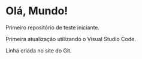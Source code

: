 # Olá, Mundo!
 Primeiro repositório de teste iniciante.

 Primeira atualização utilizando o Visual Studio Code.

Linha  criada no site do Git.
